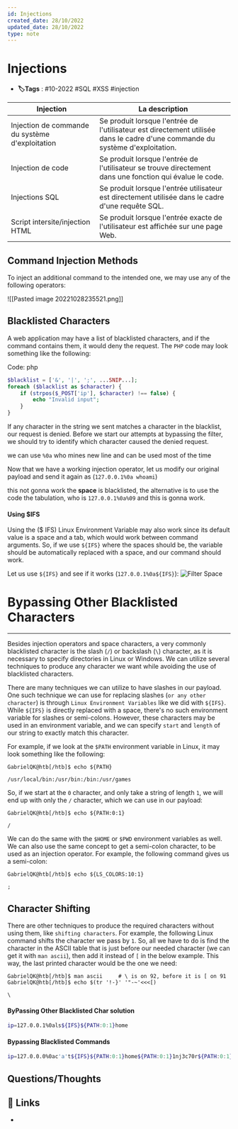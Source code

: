 ```yaml
---
id: Injections
created_date: 28/10/2022
updated_date: 28/10/2022
type: note
---
```


#  Injections
- **🏷️Tags** :  #10-2022 #SQL #XSS #injection 

| Injection                                       | La description                                                                                                                |
| ----------------------------------------------- | ----------------------------------------------------------------------------------------------------------------------------- |
| Injection de commande du système d'exploitation | Se produit lorsque l'entrée de l'utilisateur est directement utilisée dans le cadre d'une commande du système d'exploitation. |
| Injection de code                               | Se produit lorsque l'entrée de l'utilisateur se trouve directement dans une fonction qui évalue le code.                      |
| Injections SQL                                  | Se produit lorsque l'entrée utilisateur est directement utilisée dans le cadre d'une requête SQL.                             |
| Script intersite/injection HTML                 | Se produit lorsque l'entrée exacte de l'utilisateur est affichée sur une page Web.                                            |


## Command Injection Methods

To inject an additional command to the intended one, we may use any of the following operators:

![[Pasted image 20221028235521.png]]

## Blacklisted Characters

A web application may have a list of blacklisted characters, and if the command contains them, it would deny the request. The `PHP` code may look something like the following:

Code: php

```php
$blacklist = ['&', '|', ';', ...SNIP...];
foreach ($blacklist as $character) {
    if (strpos($_POST['ip'], $character) !== false) {
        echo "Invalid input";
    }
}
```

If any character in the string we sent matches a character in the blacklist, our request is denied. Before we start our attempts at bypassing the filter, we should try to identify which character caused the denied request.

we can use `%0a` who mines new line and can be used most of the time

Now that we have a working injection operator, let us modify our original payload and send it again as (`127.0.0.1%0a whoami`)

this not gonna work the **space** is blacklisted, the alternative is to use the code the tabulation, who is `127.0.0.1%0a%09` and this is gonna work.

#### Using $IFS

Using the ($ IFS) Linux Environment Variable may also work since its default value is a space and a tab, which would work between command arguments. So, if we use `${IFS}` where the spaces should be, the variable should be automatically replaced with a space, and our command should work.

Let us use `${IFS}` and see if it works (`127.0.0.1%0a${IFS}`): ![Filter Space](https://academy.hackthebox.com/storage/modules/109/cmdinj_filters_spaces_4.jpg)
# Bypassing Other Blacklisted Characters

---

Besides injection operators and space characters, a very commonly blacklisted character is the slash (`/`) or backslash (`\`) character, as it is necessary to specify directories in Linux or Windows. We can utilize several techniques to produce any character we want while avoiding the use of blacklisted characters.

There are many techniques we can utilize to have slashes in our payload. One such technique we can use for replacing slashes (`or any other character`) is through `Linux Environment Variables` like we did with `${IFS}`. While `${IFS}` is directly replaced with a space, there's no such environment variable for slashes or semi-colons. However, these characters may be used in an environment variable, and we can specify `start` and `length` of our string to exactly match this character.

For example, if we look at the `$PATH` environment variable in Linux, it may look something like the following:

```shell-session
GabrielQK@htb[/htb]$ echo ${PATH}

/usr/local/bin:/usr/bin:/bin:/usr/games
```

So, if we start at the `0` character, and only take a string of length `1`, we will end up with only the `/` character, which we can use in our payload:

```shell-session
GabrielQK@htb[/htb]$ echo ${PATH:0:1}

/
```

We can do the same with the `$HOME` or `$PWD` environment variables as well. We can also use the same concept to get a semi-colon character, to be used as an injection operator. For example, the following command gives us a semi-colon:

```shell-session
GabrielQK@htb[/htb]$ echo ${LS_COLORS:10:1}

;
```

## Character Shifting

There are other techniques to produce the required characters without using them, like `shifting characters`. For example, the following Linux command shifts the character we pass by `1`. So, all we have to do is find the character in the ASCII table that is just before our needed character (we can get it with `man ascii`), then add it instead of `[` in the below example. This way, the last printed character would be the one we need:

```shell-session
GabrielQK@htb[/htb]$ man ascii     # \ is on 92, before it is [ on 91
GabrielQK@htb[/htb]$ echo $(tr '!-}' '"-~'<<<[)

\
```

#### ByPassing Other Blacklisted Char solution
```bash
ip=127.0.0.1%0als${IFS}${PATH:0:1}home
```

#### Bypassing Blacklisted Commands
```bash
ip=127.0.0.0%0ac'a't${IFS}${PATH:0:1}home${PATH:0:1}1nj3c70r${PATH:0:1}flag.txt
```
## Questions/Thoughts


## 🔗 Links
- 